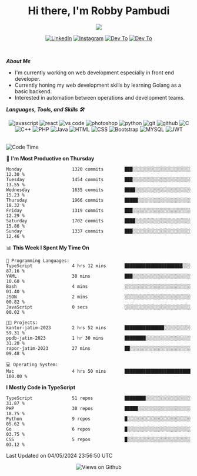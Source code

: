 <div align="center">
   <h1>Hi there, I'm Robby Pambudi </h1>

<img src="https://pronoun.cyou/x/y?subject=He&object=Him&height=20"> 
</div>

<p align='center'>
   <a href="https://www.linkedin.com/in/robbypambudi" target="_blank"><img src="https://img.shields.io/badge/LinkedIn-0077B5?style=for-the-badge&logo=linkedin&logoColor=white" alt="LinkedIn"></a>
   <a href="https://www.instagram.com/robbypambudi" target="_blank"><img src="https://img.shields.io/badge/Instagram-E4405F?style=for-the-badge&logo=instagram&logoColor=white" alt="Instagram"></a>
   <a href="https://dev.to/robbypambudi" target="_blank"><img src="https://img.shields.io/badge/dev.to-0A0A0A?style=for-the-badge&logo=dev.to&logoColor=white" alt="Dev To"></a>
   <a href="https://www.facebook.com/robbyulungpambudi" target="_blank"><img src="https://img.shields.io/badge/Facebook-1877F2?style=for-the-badge&logo=facebook&logoColor=white" alt="Dev To"></a>

</p> <p>
<br>
   
***About Me***
   
- I'm currently working on web development especially in front end developer.
- Currently honing my web development skills by learning Golang as a basic backend.
- Interested in automation between operations and development teams.
 
   
***Languages, Tools, and Skills 🛠***

   <div align="center">
   <img src="https://img.shields.io/badge/JavaScript-F7DF1E?style=for-the-badge&logo=javascript&logoColor=black" alt="javascript" />
      <img src="https://img.shields.io/badge/React-61DAFB?style=for-the-badge&logo=react&logoColor=black" alt="react" />
      <img src="https://img.shields.io/badge/vs%20code-007ACC?style=for-the-badge&logo=visual%20studio%20code&logoColor=white" alt="vs code" />
      <img src="https://img.shields.io/badge/adobe%20photoshop-31A8FF?style=for-the-badge&logo=adobe%20photoshop&logoColor=white" alt="photoshop" />
      <img src="https://img.shields.io/badge/python-3776AB?style=for-the-badge&logo=python&logoColor=white" alt="python" />
      <img src="https://img.shields.io/badge/Git-F05032?style=for-the-badge&logo=git&logoColor=white" alt="git" />
      <img src="https://img.shields.io/badge/GitHub-100000?style=for-the-badge&logo=github&logoColor=white" alt="github" />
      <img src="https://img.shields.io/badge/c-%2300599C.svg?style=for-the-badge&logo=c&logoColor=white" alt="C" />
      <img src="https://img.shields.io/badge/c++-%2300599C.svg?style=for-the-badge&logo=c%2B%2B&logoColor=white" alt="C++" />   
      <img src="https://img.shields.io/badge/PHP-777BB4?style=for-the-badge&logo=php&logoColor=white" alt="PHP" />
      <img src="https://img.shields.io/badge/Java-ED8B00?style=for-the-badge&logo=java&logoColor=white" alt="Java"/>
      <img src="https://img.shields.io/badge/HTML5-E34F26?style=for-the-badge&logo=html5&logoColor=white" alt="HTML" />
      <img src="https://img.shields.io/badge/CSS-239120?&style=for-the-badge&logo=css3&logoColor=white" alt ="CSS" />
      <img src="https://img.shields.io/badge/Bootstrap-563D7C?style=for-the-badge&logo=bootstrap&logoColor=white" alt="Bootstrap" />
      <img src="https://img.shields.io/badge/MySQL-00000F?style=for-the-badge&logo=mysql&logoColor=white" alt="MYSQL" />
      <img src="https://img.shields.io/badge/json%20web%20tokens-323330?style=for-the-badge&logo=json-web-tokens&logoColor=pink" alt="JWT" />
      
   </div><br>
   
<!--START_SECTION:waka-->
![Code Time](http://img.shields.io/badge/Code%20Time-1%2C261%20hrs%2040%20mins-blue)

📅 **I'm Most Productive on Thursday** 

```text
Monday                   1320 commits        ███░░░░░░░░░░░░░░░░░░░░░░   12.30 % 
Tuesday                  1454 commits        ███░░░░░░░░░░░░░░░░░░░░░░   13.55 % 
Wednesday                1635 commits        ████░░░░░░░░░░░░░░░░░░░░░   15.23 % 
Thursday                 1966 commits        █████░░░░░░░░░░░░░░░░░░░░   18.32 % 
Friday                   1319 commits        ███░░░░░░░░░░░░░░░░░░░░░░   12.29 % 
Saturday                 1702 commits        ████░░░░░░░░░░░░░░░░░░░░░   15.86 % 
Sunday                   1337 commits        ███░░░░░░░░░░░░░░░░░░░░░░   12.46 % 
```


📊 **This Week I Spent My Time On** 

```text
💬 Programming Languages: 
TypeScript               4 hrs 12 mins       ██████████████████████░░░   87.16 % 
YAML                     30 mins             ███░░░░░░░░░░░░░░░░░░░░░░   10.60 % 
Bash                     4 mins              ░░░░░░░░░░░░░░░░░░░░░░░░░   01.40 % 
JSON                     2 mins              ░░░░░░░░░░░░░░░░░░░░░░░░░   00.82 % 
JavaScript               0 secs              ░░░░░░░░░░░░░░░░░░░░░░░░░   00.02 % 

🐱‍💻 Projects: 
kantor-jatim-2023        2 hrs 52 mins       ███████████████░░░░░░░░░░   59.31 % 
ppdb-jatim-2023          1 hr 30 mins        ████████░░░░░░░░░░░░░░░░░   31.20 % 
rapor-jatim-2023         27 mins             ██░░░░░░░░░░░░░░░░░░░░░░░   09.48 % 

💻 Operating System: 
Mac                      4 hrs 50 mins       █████████████████████████   100.00 % 
```

**I Mostly Code in TypeScript** 

```text
TypeScript               51 repos            ████████░░░░░░░░░░░░░░░░░   31.87 % 
PHP                      30 repos            █████░░░░░░░░░░░░░░░░░░░░   18.75 % 
Python                   9 repos             █░░░░░░░░░░░░░░░░░░░░░░░░   05.62 % 
Go                       6 repos             █░░░░░░░░░░░░░░░░░░░░░░░░   03.75 % 
CSS                      5 repos             █░░░░░░░░░░░░░░░░░░░░░░░░   03.12 % 
```




 Last Updated on 04/05/2024 23:56:50 UTC
<!--END_SECTION:waka-->

<div align="center">
<img src="https://komarev.com/ghpvc/?username=robbypambudi&color=green" alt="Views on Github" />
</div>


